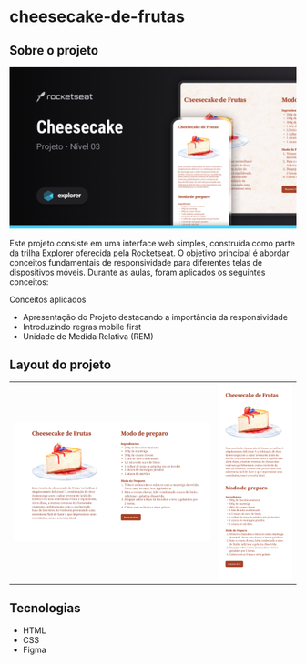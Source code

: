 # cheesecake-de-frutas

## Sobre o projeto
![preview](assets/preview.png)

Este projeto consiste em uma interface web simples, construída como parte da trilha Explorer oferecida pela Rocketseat.
O objetivo principal é abordar conceitos fundamentais de responsividade para diferentes telas de dispositivos móveis.
Durante as aulas, foram aplicados os seguintes conceitos:


Conceitos aplicados
* Apresentação do Projeto destacando a importância da responsividade
* Introduzindo regras mobile first
* Unidade de Medida Relativa (REM)

## Layout do projeto
<table>
  <tr>
    <td><img src="assets/cheesecake-desktop.PNG"></td>
    <td><img src="assets/cheesecake-mobile.png"></td>
  </tr>   
</table>

## Tecnologias
- HTML
- CSS
- Figma
